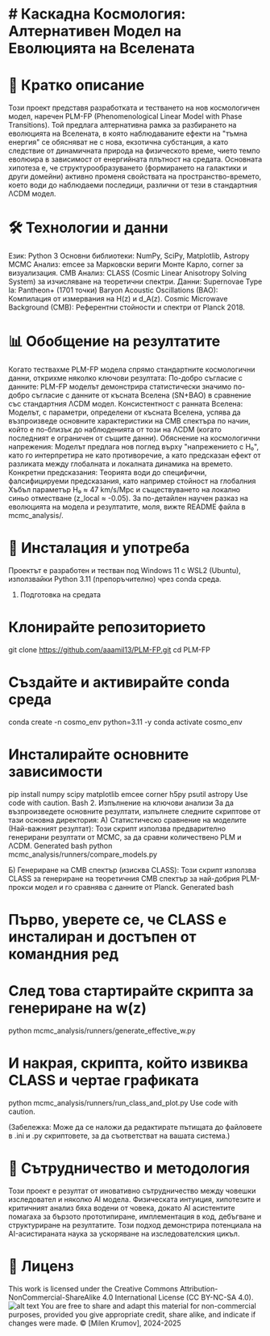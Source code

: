 # # Каскадна Космология: Алтернативен Модел на Еволюцията на Вселената

# 📜 Кратко описание
Този проект представя разработката и тестването на нов космологичен модел, наречен PLM-FP (Phenomenological Linear Model with Phase Transitions). Той предлага алтернативна рамка за разбирането на еволюцията на Вселената, в която наблюдаваните ефекти на "тъмна енергия" се обясняват не с нова, екзотична субстанция, а като следствие от динамичната природа на физическото време, чието темпо еволюира в зависимост от енергийната плътност на средата.
Основната хипотеза е, че структурообразуването (формирането на галактики и други домейни) активно променя свойствата на пространство-времето, което води до наблюдаеми последици, различни от тези в стандартния ΛCDM модел.

# 🛠️ Технологии и данни
Език: Python 3
Основни библиотеки: NumPy, SciPy, Matplotlib, Astropy
MCMC Анализ: emcee за Марковски вериги Монте Карло, corner за визуализация.
CMB Анализ: CLASS (Cosmic Linear Anisotropy Solving System) за изчисляване на теоретични спектри.
Данни:
Supernovae Type Ia: Pantheon+ (1701 точки)
Baryon Acoustic Oscillations (BAO): Компилация от измервания на H(z) и d_A(z).
Cosmic Microwave Background (CMB): Референтни стойности и спектри от Planck 2018.

# 📊 Обобщение на резултатите
Когато тествахме PLM-FP модела спрямо стандартните космологични данни, открихме няколко ключови резултата:
По-добро съгласие с данните: PLM-FP моделът демонстрира статистически значимо по-добро съгласие с данните от късната Вселена (SN+BAO) в сравнение със стандартния ΛCDM модел.
Консистентност с ранната Вселена: Моделът, с параметри, определени от късната Вселена, успява да възпроизведе основните характеристики на CMB спектъра по начин, който е по-близък до наблюденията от този на ΛCDM (когато последният е ограничен от същите данни).
Обяснение на космологични напрежения: Моделът предлага нов поглед върху "напрежението с H₀", като го интерпретира не като противоречие, а като предсказан ефект от разликата между глобалната и локалната динамика на времето.
Конкретни предсказания: Теорията води до специфични, фалсифицируеми предсказания, като например стойност на глобалния Хъбъл параметър H₀ ≈ 47 km/s/Mpc и съществуването на локално синьо отместване (z_local ≈ -0.05).
За по-детайлен научен разказ на еволюцията на модела и резултатите, моля, вижте README файла в mcmc_analysis/.

# 🚀 Инсталация и употреба
Проектът е разработен и тестван под Windows 11 с WSL2 (Ubuntu), използвайки Python 3.11 (препоръчително) чрез conda среда.
1. Подготовка на средата

# Клонирайте репозиторието
git clone https://github.com/aaamil13/PLM-FP.git
cd PLM-FP

# Създайте и активирайте conda среда
conda create -n cosmo_env python=3.11 -y
conda activate cosmo_env

# Инсталирайте основните зависимости
pip install numpy scipy matplotlib emcee corner h5py psutil astropy
Use code with caution.
Bash
2. Изпълнение на ключови анализи
За да възпроизведете основните резултати, изпълнете следните скриптове от тази основна директория:
А) Статистическо сравнение на моделите (Най-важният резултат):
Този скрипт използва предварително генерирани резултати от MCMC, за да сравни количествено PLM и ΛCDM.
Generated bash
python mcmc_analysis/runners/compare_models.py


Б) Генериране на CMB спектър (изисква CLASS):
Този скрипт използва CLASS за генериране на теоретичния CMB спектър за най-добрия PLM-прокси модел и го сравнява с данните от Planck.
Generated bash
# Първо, уверете се, че CLASS е инсталиран и достъпен от командния ред
# След това стартирайте скрипта за генериране на w(z)
python mcmc_analysis/runners/generate_effective_w.py

# И накрая, скрипта, който извиква CLASS и чертае графиката
python mcmc_analysis/runners/run_class_and_plot.py
Use code with caution.

(Забележка: Може да се наложи да редактирате пътищата до файловете в .ini и .py скриптовете, за да съответстват на вашата система.)

# 🤝 Сътрудничество и методология
Този проект е резултат от иновативно сътрудничество между човешки изследовател и няколко AI модела. Физическата интуиция, хипотезите и критичният анализ бяха водени от човека, докато AI асистентите помагаха за бързото прототипиране, имплементация в код, дебъгване и структуриране на резултатите. Този подход демонстрира потенциала на AI-асистираната наука за ускоряване на изследователския цикъл.

# 📜 Лиценз
This work is licensed under the Creative Commons Attribution-NonCommercial-ShareAlike 4.0 International License (CC BY-NC-SA 4.0).
![alt text](https://i.creativecommons.org/l/by-nc-sa/4.0/88x31.png)
You are free to share and adapt this material for non-commercial purposes, provided you give appropriate credit, share alike, and indicate if changes were made.
© [Milen Krumov], 2024-2025
